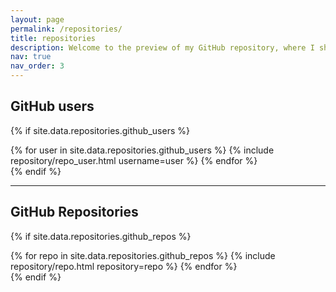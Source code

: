 ```yaml
---
layout: page
permalink: /repositories/
title: repositories
description: Welcome to the preview of my GitHub repository, where I showcase some of my personal and school projects. Unfortunately, I can't share my work projects online because, you know, non-disclosure agreements and such. But don't worry, I've got plenty of other cool stuff to show off! Take a peek at my repo and see for yourself how I've flexed my programming muscles. Get ready to be impressed (and maybe even slightly amused)!
nav: true
nav_order: 3
---
```


## GitHub users

{% if site.data.repositories.github_users %}
<div class="repositories d-flex flex-wrap flex-md-row flex-column justify-content-between align-items-center">
  {% for user in site.data.repositories.github_users %}
    {% include repository/repo_user.html username=user %}
  {% endfor %}
</div>
{% endif %}

---

## GitHub Repositories

{% if site.data.repositories.github_repos %}
<div class="repositories d-flex flex-wrap flex-md-row flex-column justify-content-between align-items-center">
  {% for repo in site.data.repositories.github_repos %}
    {% include repository/repo.html repository=repo %}
  {% endfor %}
</div>
{% endif %}
